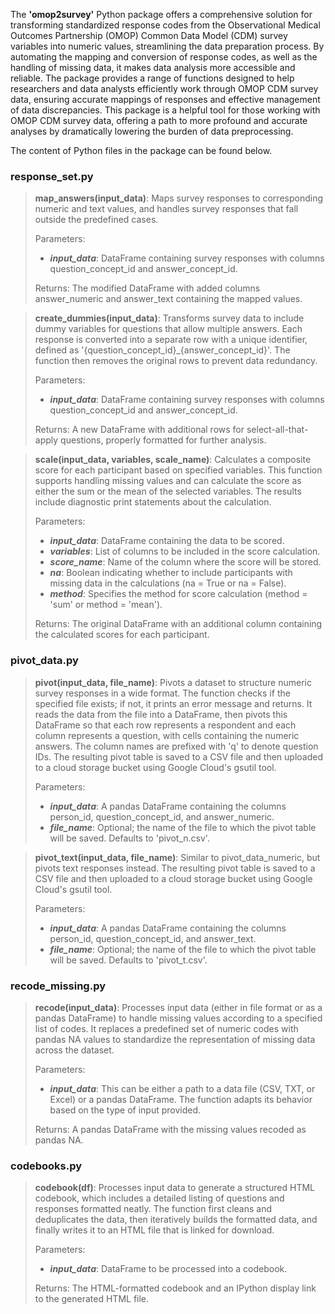 
The **'omop2survey'** Python package offers a comprehensive solution for transforming standardized response codes from the Observational Medical Outcomes Partnership (OMOP) Common Data Model (CDM) survey variables into numeric values, streamlining the data preparation process. By automating the mapping and conversion of response codes, as well as the handling of missing data, it makes data analysis more accessible and reliable. The package provides a range of functions designed to help researchers and data analysts efficiently work through OMOP CDM survey data, ensuring accurate mappings of responses and effective management of data discrepancies. This package is a helpful tool for those working with OMOP CDM survey data, offering a path to more profound and accurate analyses by dramatically lowering the burden of data preprocessing.

The content of Python files in the package can be found below. 

### response_set.py

>
>**map_answers(input_data)**: Maps survey responses to corresponding numeric and text values, and handles survey responses that fall outside the predefined cases.
> 
> Parameters:
> -  ***input_data***: DataFrame containing survey responses with columns question_concept_id and answer_concept_id. 
> 
> Returns: The modified DataFrame with added columns answer_numeric and answer_text containing the mapped values.
>

> 
>**create_dummies(input_data)**: Transforms survey data to include dummy variables for questions that allow multiple answers. 
> Each response is converted into a separate row with a unique identifier, defined as '{question_concept_id}_{answer_concept_id}'. The function then removes the original rows to prevent data redundancy. 
> 
> Parameters: 
> - ***input_data***: DataFrame containing survey responses with columns question_concept_id and answer_concept_id. 
> 
> Returns: A new DataFrame with additional rows for select-all-that-apply questions, properly formatted for further analysis.
> 

> 
>**scale(input_data, variables, scale_name)**: Calculates a composite score for each participant based on specified variables. 
> This function supports handling missing values and can calculate the score as either the sum or the mean of the selected variables. 
> The results include diagnostic print statements about the calculation.
> 
> Parameters:
> - ***input_data***: DataFrame containing the data to be scored.
> - ***variables***: List of columns to be included in the score calculation.
> - ***score_name***: Name of the column where the score will be stored.
> - ***na***: Boolean indicating whether to include participants with missing data in the calculations (na = True or na = False).
> - ***method***: Specifies the method for score calculation (method = 'sum' or method = 'mean').
> 
> Returns: The original DataFrame with an additional column containing the calculated scores for each participant.
> 

### pivot_data.py

>
> **pivot(input_data, file_name)**: Pivots a dataset to structure numeric survey responses in a wide format. The function checks if the specified file exists; if not, it prints an error message and returns. It reads the data from the file into a DataFrame, then pivots this DataFrame so that each row represents a respondent and each column represents a question, with cells containing the numeric answers. 
>  The column names are prefixed with 'q' to denote question IDs. The resulting pivot table is saved to a CSV file and then uploaded to a cloud storage bucket using Google Cloud's gsutil tool.
>
> Parameters:
> - ***input_data***: A pandas DataFrame containing the columns person_id, question_concept_id, and answer_numeric.
> - ***file_name***: Optional; the name of the file to which the pivot table will be saved. Defaults to 'pivot_n.csv'.
>

> 
>**pivot_text(input_data, file_name)**: Similar to pivot_data_numeric, but pivots text responses instead. The resulting pivot table is saved to a CSV file and then uploaded to a cloud storage bucket using Google Cloud's gsutil tool.
>
>Parameters:
> - ***input_data***: A pandas DataFrame containing the columns person_id, question_concept_id, and answer_text.
> - ***file_name***: Optional; the name of the file to which the pivot table will be saved. Defaults to 'pivot_t.csv'.
>

### recode_missing.py
> 
> **recode(input_data)**: Processes input data (either in file format or as a pandas DataFrame) to handle missing values according to a specified list of codes. It replaces a predefined set of numeric codes with pandas NA values to standardize the representation of missing data across the dataset. 
> 
> Parameters:
> - ***input_data***: This can be either a path to a data file (CSV, TXT, or Excel) or a pandas DataFrame. The function adapts its behavior based on the type of input provided.
>
> Returns: A pandas DataFrame with the missing values recoded as pandas NA.

### codebooks.py
>
>**codebook(df)**: Processes input data to generate a structured HTML codebook, which includes a detailed listing of questions and responses formatted neatly. The function first cleans and deduplicates the data, then iteratively builds the formatted data, and finally writes it to an HTML file that is linked for download.
>
> Parameters:
>
> - ***input_data***: DataFrame to be processed into a codebook.
> 
> Returns: The HTML-formatted codebook and an IPython display link to the generated HTML file.
> 


